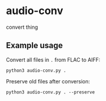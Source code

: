 # audio-conv
convert thing

## Example usage

Convert all files in `.` from FLAC to AIFF:

`python3 audio-conv.py .`

Preserve old files after conversion:

`python3 audio-conv.py . --preserve`
